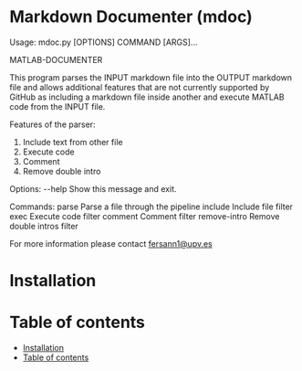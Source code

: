Markdown Documenter (mdoc)
==========================

Usage: mdoc.py [OPTIONS] COMMAND [ARGS]...

  MATLAB-DOCUMENTER

  This program parses the INPUT markdown file into the OUTPUT markdown file
  and allows additional features that are not currently supported by GitHub
  as including a markdown file inside another and execute MATLAB code from
  the INPUT file.

  Features of the parser:
  1. Include text from other file
  2. Execute code
  3. Comment
  4. Remove double intro

Options:
  --help  Show this message and exit.

Commands:
  parse         Parse a file through the pipeline
  include       Include file filter
  exec          Execute code filter
  comment       Comment filter
  remove-intro  Remove double intros filter

For more information please contact fersann1@upv.es

# Installation


# Table of contents

* [Installation](#installation)
* [Table of contents](#table-of-contents)


#


